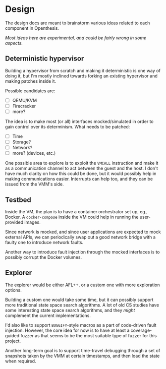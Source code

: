 # Design

The design docs are meant to brainstorm various ideas related to each component in Openthesis.

*Most ideas here are experimental, and could be fairly wrong in some aspects.*

## Deterministic hypervisor

Building a hypervisor from scratch and making it deterministic is one way of doing it, but I'm mostly inclined towards forking an existing hypervisor and making patches inside it.

Possible candidates are:

- [ ] QEMU/KVM
- [ ] Firecracker
- [ ] more?

The idea is to make most (or all) interfaces mocked/simulated in order to gain control over its determinism. What needs to be patched:

- [ ] Time
- [ ] Storage?
- [ ] Network?
- [ ] more? (devices, etc.)

One possible area to explore is to exploit the `VMCALL` instruction and make it as a communication channel to act between the guest and the host. I don't have much clarity on how this could be done, but it would possibly help in making communications easier. Interrupts can help too, and they can be issued from the VMM's side.

## Testbed

Inside the VM, the plan is to have a container orchestrator set up, eg., Docker. A `docker-compose` inside the VM could help in running the user-provided images.

Since network is mocked, and since user applications are expected to mock external APIs, we can periodically swap out a good network bridge with a faulty one to introduce network faults.

Another way to introduce fault injection through the mocked interfaces is to possibly corrupt the Docker volumes.

## Explorer

The explorer would be either AFL++, or a custom one with more exploration options.

Building a custom one would take some time, but it can possibly support more traditional state space search algorithms. A lot of old CS studies have some interesting state space search algorithms, and they *might* complement the current implementations.

I'd also like to support `BUGGIFY`-style macros as a part of code-driven fault injection. However, the core idea for now is to have at least a coverage-guided fuzzer as that seems to be the most suitable type of fuzzer for this project.

Another long-term goal is to support time-travel debugging through a set of snapshots taken by the VMM at certain timestamps, and then load the state when required.
